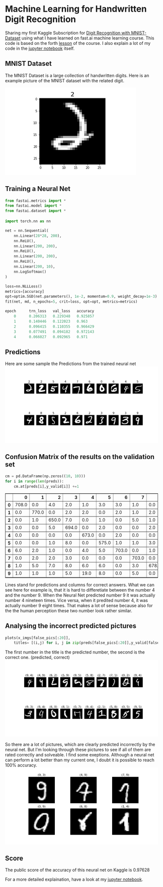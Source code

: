 # Machine Learning for Handwritten Digit Recognition
Sharing my first Kaggle Subscription for [Digit Recognition with MNIST-Dataset](https://www.kaggle.com/c/digit-recognizer) using what I have learned on fast.ai machine learning course. This code is based on the forth [lesson](https://github.com/fastai/fastai/blob/master/courses/ml1/lesson4-mnist_sgd.ipynb) of the course.
I also explain a lot of my code in the [jupyter notebook](https://github.com/KonstantinHebenstreit/MNIST/blob/master/mnist_sgd.ipynb) itself.

## MNIST Dataset
The MNIST Dataset is a large collection of handwritten digits. Here is an example picture of the MNIST dataset with the related digit.

![Picture number two predicted](figures/single_img_plot.png)

## Training a Neural Net

```python
from fastai.metrics import *
from fastai.model import *
from fastai.dataset import *

import torch.nn as nn
```

```python
net = nn.Sequential(
    nn.Linear(28*28, 200),
    nn.ReLU(),
    nn.Linear(200, 200),
    nn.ReLU(),
    nn.Linear(200, 200),
    nn.ReLU(),
    nn.Linear(200, 10),
    nn.LogSoftmax()
)
```
```python
loss=nn.NLLLoss()
metrics=[accuracy]
opt=optim.SGD(net.parameters(), 1e-2, momentum=0.9, weight_decay=1e-3)
fit(net, md, n_epochs=5, crit=loss, opt=opt, metrics=metrics)
```
```python
epoch      trn_loss   val_loss   accuracy                     
    0      0.206313   0.229348   0.925857  
    1      0.140446   0.122023   0.963                        
    2      0.096415   0.110355   0.966429                      
    3      0.077491   0.094182   0.972143                      
    4      0.066027   0.092965   0.971                         
```

## Predictions
Here are some sample the Predictions from the trained neural net
![Predictions](figures/multiple_img_plot.png)

## Confusion Matrix of the results on the validation set
```python
cm = pd.DataFrame(np.zeros((10, 10)))
for i in range(len(preds)):
    cm.at[preds[i],y_valid[i]] +=1
```
<table border="1" class="dataframe">  <thead>    <tr style="text-align: right;">      <th></th>      <th>0</th>      <th>1</th>      <th>2</th>      <th>3</th>      <th>4</th>      <th>5</th>      <th>6</th>      <th>7</th>      <th>8</th>      <th>9</th>    </tr>  </thead>  <tbody>    <tr>      <th>0</th>      <td>708.0</td>      <td>0.0</td>      <td>4.0</td>      <td>2.0</td>      <td>1.0</td>      <td>3.0</td>      <td>3.0</td>      <td>1.0</td>      <td>0.0</td>      <td>4.0</td>    </tr>    <tr>      <th>1</th>      <td>0.0</td>      <td>770.0</td>      <td>0.0</td>      <td>2.0</td>      <td>2.0</td>      <td>0.0</td>      <td>2.0</td>      <td>1.0</td>      <td>2.0</td>      <td>0.0</td>    </tr>    <tr>      <th>2</th>      <td>0.0</td>      <td>1.0</td>      <td>650.0</td>      <td>7.0</td>      <td>0.0</td>      <td>1.0</td>      <td>0.0</td>      <td>5.0</td>      <td>1.0</td>      <td>1.0</td>    </tr>    <tr>      <th>3</th>      <td>0.0</td>      <td>0.0</td>      <td>5.0</td>      <td>694.0</td>      <td>0.0</td>      <td>2.0</td>      <td>0.0</td>      <td>0.0</td>      <td>2.0</td>      <td>0.0</td>    </tr>    <tr>      <th>4</th>      <td>0.0</td>      <td>0.0</td>      <td>0.0</td>      <td>0.0</td>      <td>673.0</td>      <td>0.0</td>      <td>2.0</td>      <td>0.0</td>      <td>0.0</td>      <td>8.0</td>    </tr>    <tr>      <th>5</th>      <td>0.0</td>      <td>0.0</td>      <td>1.0</td>      <td>8.0</td>      <td>0.0</td>      <td>575.0</td>      <td>1.0</td>      <td>1.0</td>      <td>3.0</td>      <td>3.0</td>    </tr>    <tr>      <th>6</th>      <td>6.0</td>      <td>2.0</td>      <td>1.0</td>      <td>0.0</td>      <td>4.0</td>      <td>5.0</td>      <td>703.0</td>      <td>0.0</td>      <td>1.0</td>      <td>0.0</td>    </tr>    <tr>      <th>7</th>      <td>0.0</td>      <td>2.0</td>      <td>2.0</td>      <td>3.0</td>      <td>0.0</td>      <td>0.0</td>      <td>0.0</td>      <td>703.0</td>      <td>0.0</td>      <td>4.0</td>    </tr>    <tr>      <th>8</th>      <td>1.0</td>      <td>5.0</td>      <td>7.0</td>      <td>8.0</td>      <td>6.0</td>      <td>6.0</td>      <td>0.0</td>      <td>3.0</td>      <td>678.0</td>      <td>4.0</td>    </tr>    <tr>      <th>9</th>      <td>1.0</td>      <td>1.0</td>      <td>1.0</td>      <td>5.0</td>      <td>19.0</td>      <td>8.0</td>      <td>0.0</td>      <td>5.0</td>      <td>0.0</td>      <td>657.0</td>    </tr>  </tbody></table>

Lines stand for predictions and columns for correct answers. What we can see here for example is, that it is hard to differetiate between the number 4 and the number 9. When the Neural Net predicted number 9 it was actually number 4 nineteen times. Vice versa, when it predited number 4, it was actually number 9 eight times. That makes a lot of sense because also for the the human perception these two number look rather similar.

## Analysing the incorrect predicted pictures
```python
plots(x_imgs[false_pics[:20]], 
    titles= [(i,j) for i, j in zip(preds[false_pics[:20]],y_valid[false_pics[:20]])])
```
The first number in the title is the predicted number, the second is the correct one. (predicted, correct)
![False rated pictures](figures/false_rated.png)

So there are a lot of pictures, which are clearly predicted incorrectly by the neural net. But I'm looking through 
these pictures to see if all of them are rated correctly and solveable. I find some exeptions. Although a neural net can perform a lot better than my current one, I doubt it is possible to reach 100% accuracy.
![Difficult to predict pictures](figures/hard_to_predict.png)

## Score
The public score of the accuracy of this neural net on Kaggle is 0.97628

For a more detailed explaination, have a look at my [jupyter notebook](https://github.com/KonstantinHebenstreit/MNIST/blob/master/mnist_sgd.ipynb).
